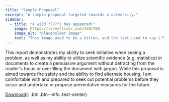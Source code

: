 ```yaml
---
title: "Sample Proposal"
excerpt: "A sample proposal targeted towards a university."
sidebar:
  - title: "A wild ?????? has appeared!"
    image: https://loremflickr.com/450/400
    image_alt: "placeholder image"
    text: "This image used to be a kitten, and the text used to say \"Meow\", but then the kitten-generator broke. The image still might be a kitten, but it's no longer a guarantee."
---
```


This report demonstrates my ability to seek initiative when seeing a problem, as well as my ability to utilize scientific evidence (e.g. statistics) in documents to create a persuasive argument without detracting from the reader's focus or overfilling the document with jargon. While this proposal is aimed towards fire safety and the ability to find alternate housing, I am comfortable with and prepared to seek out potential problems before they occur and undertake or propose preventative measures for the future.

[Download](/assets/en319/proposal.docx){: .btn .btn--info .text-center}
